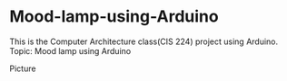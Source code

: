 # Mood-lamp-using-Arduino

This is the Computer Architecture class(CIS 224) project using Arduino.
Topic: Mood lamp using Arduino

Picture
